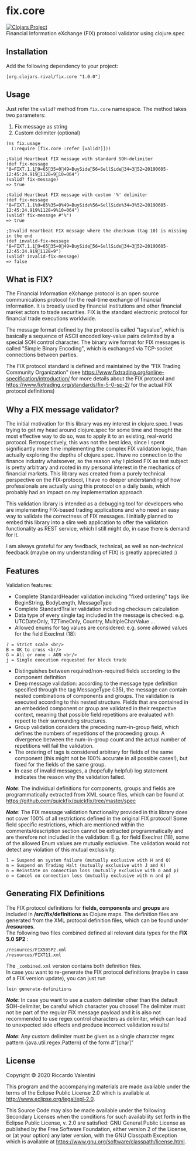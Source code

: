 # fix.core
[![Clojars Project](https://img.shields.io/clojars/v/org.clojars.rival/fix.core.svg)](https://clojars.org/org.clojars.rival/fix.core) <br/>
Financial Information eXchange (FIX) protocol validator using clojure.spec <br/>

## Installation

Add the following dependency to your project:
```
[org.clojars.rival/fix.core "1.0.0"]
```

## Usage
Just refer the `valid?` method from `fix.core` namespace. The method takes two parameters:
1) Fix message as string
2) Custom delimiter (optional) 
```
(ns fix.usage
  (:require [fix.core :refer [valid?]]))

;Valid Heartbeat FIX message with standard SOH-delimiter
(def fix-message "8=FIXT.1.19=6535=049=BuySide56=SellSide34=352=20190605-12:45:24.9191128=910=064")
(valid? fix-message)
=> true

;Valid Heartbeat FIX message with custom '%' delimiter
(def fix-message "8=FIXT.1.1%9=65%35=0%49=BuySide%56=SellSide%34=3%52=20190605-12:45:24.919%1128=9%10=064")
(valid? fix-message #"%")
=> true

;Invalid Heartbeat FIX message where the checksum (tag 10) is missing in the end
(def invalid-fix-message "8=FIXT.1.19=6535=049=BuySide56=SellSide34=352=20190605-12:45:24.9191128=9")
(valid? invalid-fix-message)
=> false

```

## What is FIX?

The Financial Information eXchange protocol is an open source communications protocol for the real-time exchange of 
financial information. It is broadly used by financial institutions and other financial market actors to trade securities. 
FIX is the standard electronic protocol for financial trade executions worldwide. 

The message format defined by the protocol is called "tagvalue", which is basically a sequence of ASCII encoded key-value
pairs delimited by a special SOH control character. The binary wire format for FIX messages is called "Simple Binary Encoding", 
which is exchanged via TCP-socket connections between parties. 
  
The FIX protocol standard is defined and maintained by the "FIX Trading Community Organization" (see 
https://www.fixtrading.org/online-specification/introduction/ for more details about the FIX protocol and
https://www.fixtrading.org/standards/fix-5-0-sp-2/ for the actual FIX protocol definitions)

## Why a FIX message validator?

The initial motivation for this library was my interest in clojure.spec. I was trying to get my head around 
clojure.spec for some time and thought the most effective way to do so, was to apply it to an existing, real-world 
protocol. Retrospectively, this was not the best idea, since I spent significantly more time implementing the complex 
FIX validation logic, than actually exploring the depths of clojure.spec. I have no connection to the finance industry 
whatsoever, so the reason why I picked FIX as test subject is pretty arbitrary and rooted in my personal interest in the
mechanics of financial markets. This library was created from a purely technical perspective on the FIX-protocol, I have
no deeper understanding of how professionals are actually using this protocol on a daily basis, which probably had
an impact on my implementation approach. 

This validation library is intended as a debugging tool for developers who are implementing FIX-based
trading applications and who need an easy way to validate the correctness of FIX messages. I initially planned to 
embed this library into a slim web application to offer the validation functionality as REST service, which I still
might do, in case there is demand for it. 

I am always grateful for any feedback, technical, as well as non-technical feedback (maybe on my understanding of FIX) 
is greatly appreciated :)      

## Features

Validation features:
* Complete StandardHeader validation including "fixed ordering" tags like BeginString, BodyLength, MessageType
* Complete StandardTrailer validation including checksum calculation
* Data type of every single tag included in the message is checked: e.g. UTCDateOnly, TZTimeOnly, Country, MultipleCharValue ... 
* Allowed enums for tag values are considered: e.g. some allowed values for the field ExecInst (18): <br/>
```
7 = Strict scale <br/>
B = OK to cross <br/>
G = All or none - AON <br/>
j = Single execution requested for block trade
```
* Distinguishes between required/non-required fields according to the component definition
* Deep message validation: according to the message type definition specified through the tag MessageType (:35), 
the message can contain nested combinations of components and groups. The validation is executed according to this 
nested structure. Fields that are contained in an embedded component or group are validated in their respective context,
meaning that possible field repetitions are evaluated with repect to their surrounding structures. 
* Group validation considers the preceding num-in-group field, which defines the numbers of repetitions of the proceeding group. 
A divergence between the num-in-group count and the actual number of repetitions will fail the validation.
* The ordering of tags is considered arbitrary for fields of the same component (this might not be 100% accurate in all possible cases!),
but fixed for the fields of the same group.
* In case of invalid messages, a (hopefully helpful) log statement indicates the reason why the validation failed.


***Note***: The individual definitions for components, groups and fields are programmatically extracted from XML source files,
which can be found at https://github.com/quickfix/quickfix/tree/master/spec

***Note***: The FIX message validation functionality provided in this library does not 
cover 100% of all restrictions defined in the original FIX protocol! Some field specific restrictions, which are
mentioned within the comments/description section cannot be extracted programmatically and are therefore not included
in the validation: 
E.g. for field ExecInst (18), some of the allowed Enum values are mutually exclusive. The validation would not 
detect any violation of this mutual exclusivity. 
```
l = Suspend on system failure (mutually exclusive with H and Q)
m = Suspend on Trading Halt (mutually exclusive with J and K)
n = Reinstate on connection loss (mutually exclusive with o and p)
o = Cancel on connection loss (mutually exclusive with n and p)
```

## Generating FIX Definitions

The FIX protocol definitions for **fields, components** and **groups** are included in **/src/fix/definitions** as Clojure maps.
The definition files are generated from the XML protocol definition files, which can be found under **/resources**.  
The following two files combined defined all relevant data types for the **FIX 5.0 SP2** :
```
/resources/FIX50SP2.xml
/resources/FIXT11.xml
```
The `_combined.xml` version contains both definition files. <br/>
In case you want to re-generate the FIX protocol definitions (maybe in case of a FIX version update), you can just run
```
lein generate-definitions
```


***Note***: In case you want to use a custom delimiter other than the default SOH-delimiter, be careful which character
you choose! The delimiter must not be part of the regular FIX message payload and it is also not recommended to use 
regex control characters as delimiter, which can lead to unexpected side effects and produce incorrect validation results! 

***Note***: Any custom delimiter must be given as a single character regex pattern (java.util.regex.Pattern) of the form #"[char]"


## License

Copyright © 2020 Riccardo Valentini

This program and the accompanying materials are made available under the
terms of the Eclipse Public License 2.0 which is available at
http://www.eclipse.org/legal/epl-2.0.

This Source Code may also be made available under the following Secondary
Licenses when the conditions for such availability set forth in the Eclipse
Public License, v. 2.0 are satisfied: GNU General Public License as published by
the Free Software Foundation, either version 2 of the License, or (at your
option) any later version, with the GNU Classpath Exception which is available
at https://www.gnu.org/software/classpath/license.html.
